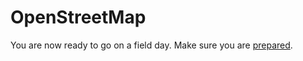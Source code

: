 # OpenStreetMap




You are now ready to go on a field day. Make sure you are [prepared](../preparation_fieldday.md). 

